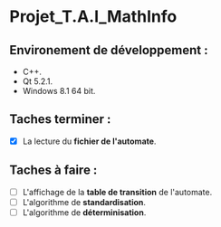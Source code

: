 Projet_T.A.I_MathInfo
=====================

## Environement de développement :
- C++.
- Qt 5.2.1.
- Windows 8.1 64 bit.

## **Taches terminer :**

- [x] La lecture du **fichier de l'automate**. 


## **Taches à faire :**

- [ ] L'affichage de la **table de transition** de l'automate.
- [ ] L'algorithme de **standardisation**.
- [ ] L'algorithme de **déterminisation**.
